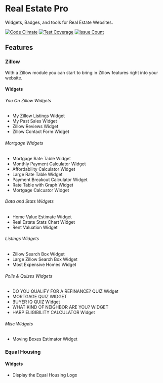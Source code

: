 # Real Estate Pro

Widgets, Badges, and tools for Real Estate Websites.

[![Code Climate](https://codeclimate.com/repos/5813d86e995ea7007d00340e/badges/915bd36495e2a0007e2c/gpa.svg)](https://codeclimate.com/repos/5813d86e995ea7007d00340e/feed)
[![Test Coverage](https://codeclimate.com/repos/5813d86e995ea7007d00340e/badges/915bd36495e2a0007e2c/coverage.svg)](https://codeclimate.com/repos/5813d86e995ea7007d00340e/coverage)
[![Issue Count](https://codeclimate.com/repos/5813d86e995ea7007d00340e/badges/915bd36495e2a0007e2c/issue_count.svg)](https://codeclimate.com/repos/5813d86e995ea7007d00340e/feed)

## Features

### Zillow

With a Zillow module you can start to bring in Zillow features right into your website. 

#### Widgets

###### You On Zillow Widgets

- My Zillow Listings Widget
- My Past Sales Widget
- Zillow Reviews Widget
- Zillow Contact Form Widget

###### Mortgage Widgets

- Mortgage Rate Table Widget
- Monthly Payment Calculator Widget
- Affordability Calculator Widget
- Large Rate Table Widget
- Payment Breakout Calculator Widget
- Rate Table with Graph Widget
- Mortgage Calcuator Widget

###### Data and Stats Widgets

- Home Value Estimate Widget
- Real Estate Stats Chart Widget
- Rent Valuation Widget

###### Listings Widgets

- Zillow Search Box Widget
- Large Zillow Search Box Widget
- Most Expensive Homes Widget

###### Polls & Quizes Widgets

- DO YOU QUALIFY FOR A REFINANCE? QUIZ Widget
- MORTGAGE QUIZ WIDGET
- BUYER IQ QUIZ Widget
- WHAT KIND OF NEIGHBOR ARE YOU? WIDGET 
- HARP ELIGIBILITY CALCULATOR Widget

###### Misc Widgets

- Moving Boxes Estimator Widget


### Equal Housing

#### Widgets

- Display the Equal Housing Logo
